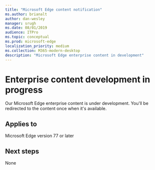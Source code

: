 ```yaml
---
title: "Microsoft Edge content notification"
ms.author: brianalt
author: dan-wesley
manager: srugh
ms.date: 08/01/2019
audience: ITPro
ms.topic: conceptual
ms.prod: microsoft-edge
localization_priority: medium
ms.collection: M365-modern-desktop
description: "Microsoft Edge enterprise content in development"
---
```


# Enterprise content development in progress

Our Microsoft Edge enterprise content is under development. You'll be redirected to the content once when it's available.

## Applies to

Microsoft Edge version 77 or later

## Next steps

None
